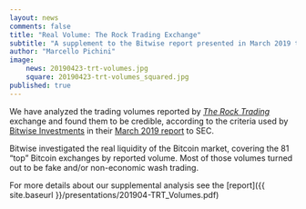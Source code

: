 ```yaml
---
layout: news
comments: false
title: "Real Volume: The Rock Trading Exchange"
subtitle: "A supplement to the Bitwise report presented in March 2019 to SEC"
author: "Marcello Pichini"
image:
    news: 20190423-trt-volumes.jpg
    square: 20190423-trt-volumes_squared.jpg
published: true
---
```


We have analyzed the trading volumes reported by [_The Rock Trading_](http://www.therocktrading.com/) exchange and found them to be credible, according to the criteria used by [Bitwise Investments](https://www.bitwiseinvestments.com/) in their [March 2019 report](http://www.sec.gov/comments/sr-nysearca-2019-01/srnysearca201901-5164833-183434.pdf) to SEC.

Bitwise investigated the real liquidity of the Bitcoin market,
covering the 81 “top” Bitcoin exchanges by reported volume.
Most of those volumes turned out to be fake
and/or non-economic wash trading.

For more details about our supplemental analysis see the
[report]({{ site.baseurl }}/presentations/201904-TRT_Volumes.pdf)
